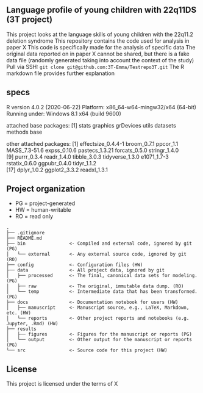 ## Language profile of young children with 22q11DS (3T project)
This project looks at the language skills of young children with the 22q11.2 deletion syndrome
This repository contains the code used for analysis in paper X
This code is specifically made for the analysis of specific data
The original data reported on in paper X cannot be shared, but there is a fake data file (randomly generated taking into account the context of the study)
Pull via SSH: `git clone git@github.com:3T-Emma/Testrepo3T.git`
The R markdown file provides further explanation

## specs 
R version 4.0.2 (2020-06-22)
Platform: x86_64-w64-mingw32/x64 (64-bit)
Running under: Windows 8.1 x64 (build 9600)

attached base packages:
[1] stats     graphics  grDevices utils     datasets  methods   base     

other attached packages:
 [1] effectsize_0.4.4-1 broom_0.7.1        ppcor_1.1          MASS_7.3-51.6      expss_0.10.6       pastecs_1.3.21     forcats_0.5.0      stringr_1.4.0     
 [9] purrr_0.3.4        readr_1.4.0        tibble_3.0.3       tidyverse_1.3.0    e1071_1.7-3        rstatix_0.6.0      ggpubr_0.4.0       tidyr_1.1.2       
[17] dplyr_1.0.2        ggplot2_3.3.2      readxl_1.3.1      


## Project organization
- PG = project-generated
- HW = human-writable
- RO = read only
```
.
├── .gitignore
├── README.md
├── bin                <- Compiled and external code, ignored by git (PG)
│   └── external       <- Any external source code, ignored by git (RO)
├── config             <- Configuration files (HW)
├── data               <- All project data, ignored by git
│   ├── processed      <- The final, canonical data sets for modeling. (PG)
│   ├── raw            <- The original, immutable data dump. (RO)
│   └── temp           <- Intermediate data that has been transformed. (PG)
├── docs               <- Documentation notebook for users (HW)
│   ├── manuscript     <- Manuscript source, e.g., LaTeX, Markdown, etc. (HW)
│   └── reports        <- Other project reports and notebooks (e.g. Jupyter, .Rmd) (HW)
├── results
│   ├── figures        <- Figures for the manuscript or reports (PG)
│   └── output         <- Other output for the manuscript or reports (PG)
└── src                <- Source code for this project (HW)

```


## License

This project is licensed under the terms of X
